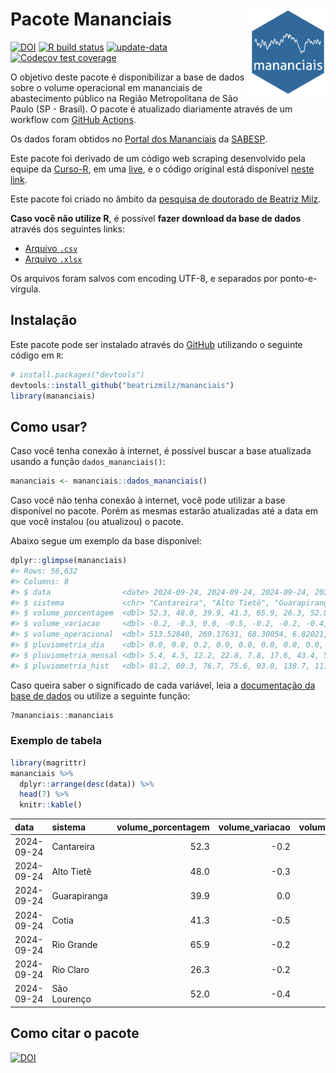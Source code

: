 
<!-- README.md is generated from README.Rmd. Please edit that file -->

# Pacote Mananciais <img src="man/figures/hexlogo.png" align="right" width = "120px"/>

<!-- badges: start -->

[![DOI](https://zenodo.org/badge/DOI/10.5281/zenodo.4733056.svg)](https://doi.org/10.5281/zenodo.4733056)
[![R build
status](https://github.com/beatrizmilz/mananciais/workflows/R-CMD-check/badge.svg)](https://github.com/beatrizmilz/mananciais/actions)
[![update-data](https://github.com/beatrizmilz/mananciais/actions/workflows/2-update_data.yaml/badge.svg)](https://github.com/beatrizmilz/mananciais/actions/workflows/2-update_data.yaml)
[![Codecov test
coverage](https://codecov.io/gh/beatrizmilz/mananciais/branch/master/graph/badge.svg)](https://codecov.io/gh/beatrizmilz/mananciais?branch=master)
<!-- badges: end -->

O objetivo deste pacote é disponibilizar a base de dados sobre o volume
operacional em mananciais de abastecimento público na Região
Metropolitana de São Paulo (SP - Brasil). O pacote é atualizado
diariamente através de um workflow com [GitHub
Actions](https://github.com/beatrizmilz/mananciais/actions).

Os dados foram obtidos no [Portal dos
Mananciais](http://mananciais.sabesp.com.br/Situacao) da
[SABESP](http://site.sabesp.com.br/site/Default.aspx).

Este pacote foi derivado de um código web scraping desenvolvido pela
equipe da [Curso-R](https://www.curso-r.com/), em uma
[live](https://youtu.be/jvZIxrMmOcQ), e o código original está
disponível [neste
link](https://github.com/curso-r/lives/blob/master/drafts/20200730_scraper_sabesp.R).

Este pacote foi criado no âmbito da [pesquisa de doutorado de Beatriz
Milz](https://beatrizmilz.github.io/tese/).

**Caso você não utilize R**, é possível **fazer download da base de
dados** através dos seguintes links:

- [Arquivo
  `.csv`](https://github.com/beatrizmilz/mananciais/raw/master/inst/extdata/mananciais.csv)
- [Arquivo
  `.xlsx`](https://github.com/beatrizmilz/mananciais/blob/master/inst/extdata/mananciais.xlsx?raw=true)

Os arquivos foram salvos com encoding UTF-8, e separados por
ponto-e-vírgula.

## Instalação

Este pacote pode ser instalado através do [GitHub](https://github.com/)
utilizando o seguinte código em `R`:

``` r
# install.packages("devtools")
devtools::install_github("beatrizmilz/mananciais")
library(mananciais)
```

## Como usar?

Caso você tenha conexão à internet, é possível buscar a base atualizada
usando a função `dados_mananciais()`:

``` r
mananciais <- mananciais::dados_mananciais() 
```

Caso você não tenha conexão à internet, você pode utilizar a base
disponível no pacote. Porém as mesmas estarão atualizadas até a data em
que você instalou (ou atualizou) o pacote.

Abaixo segue um exemplo da base disponível:

``` r
dplyr::glimpse(mananciais)
#> Rows: 56,632
#> Columns: 8
#> $ data                <date> 2024-09-24, 2024-09-24, 2024-09-24, 2024-09-24, 2…
#> $ sistema             <chr> "Cantareira", "Alto Tietê", "Guarapiranga", "Cotia…
#> $ volume_porcentagem  <dbl> 52.3, 48.0, 39.9, 41.3, 65.9, 26.3, 52.0, 52.5, 48…
#> $ volume_variacao     <dbl> -0.2, -0.3, 0.0, -0.5, -0.2, -0.2, -0.4, -0.3, -0.…
#> $ volume_operacional  <dbl> 513.52840, 269.17631, 68.30054, 6.82021, 73.89676,…
#> $ pluviometria_dia    <dbl> 0.0, 0.0, 0.2, 0.0, 0.0, 0.0, 0.0, 0.0, 0.0, 0.0, …
#> $ pluviometria_mensal <dbl> 5.4, 4.5, 12.2, 22.8, 7.8, 17.6, 43.4, 5.4, 4.5, 1…
#> $ pluviometria_hist   <dbl> 81.2, 60.3, 76.7, 75.6, 93.0, 138.7, 111.7, 81.2, …
```

Caso queira saber o significado de cada variável, leia a [documentação
da base de
dados](https://beatrizmilz.github.io/mananciais/reference/mananciais.html)
ou utilize a seguinte função:

``` r
?mananciais::mananciais
```

### Exemplo de tabela

``` r
library(magrittr)
mananciais %>% 
  dplyr::arrange(desc(data)) %>% 
  head(7) %>%
  knitr::kable()
```

| data       | sistema      | volume_porcentagem | volume_variacao | volume_operacional | pluviometria_dia | pluviometria_mensal | pluviometria_hist |
|:-----------|:-------------|-------------------:|----------------:|-------------------:|-----------------:|--------------------:|------------------:|
| 2024-09-24 | Cantareira   |               52.3 |            -0.2 |          513.52840 |              0.0 |                 5.4 |              81.2 |
| 2024-09-24 | Alto Tietê   |               48.0 |            -0.3 |          269.17631 |              0.0 |                 4.5 |              60.3 |
| 2024-09-24 | Guarapiranga |               39.9 |             0.0 |           68.30054 |              0.2 |                12.2 |              76.7 |
| 2024-09-24 | Cotia        |               41.3 |            -0.5 |            6.82021 |              0.0 |                22.8 |              75.6 |
| 2024-09-24 | Rio Grande   |               65.9 |            -0.2 |           73.89676 |              0.0 |                 7.8 |              93.0 |
| 2024-09-24 | Rio Claro    |               26.3 |            -0.2 |            3.59701 |              0.0 |                17.6 |             138.7 |
| 2024-09-24 | São Lourenço |               52.0 |            -0.4 |           46.15732 |              0.0 |                43.4 |             111.7 |

## Como citar o pacote

[![DOI](https://zenodo.org/badge/DOI/10.5281/zenodo.4733056.svg)](https://doi.org/10.5281/zenodo.4733056)
